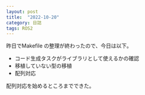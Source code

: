 ```yaml
---
layout: post
title:  "2022-10-20"
category: 日誌
tags: ROS2
---
```


昨日でMakefile の整理が終わったので、今日は以下。

* コード生成タスクがライブラリとして使えるかの確認
* 移植していない型の移植
* 配列対応


配列対応を始めるところまでできた。
